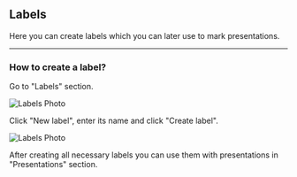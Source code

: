 ## Labels

Here you can create labels which you can later use to mark presentations.

---

### How to create a label?

Go to "Labels" section.

![Labels Photo](/images/label1.svg)

Click "New label", enter its name and click "Create label".

![Labels Photo](/images/label2.svg)

After creating all necessary labels you can use them with presentations in "Presentations" section.
